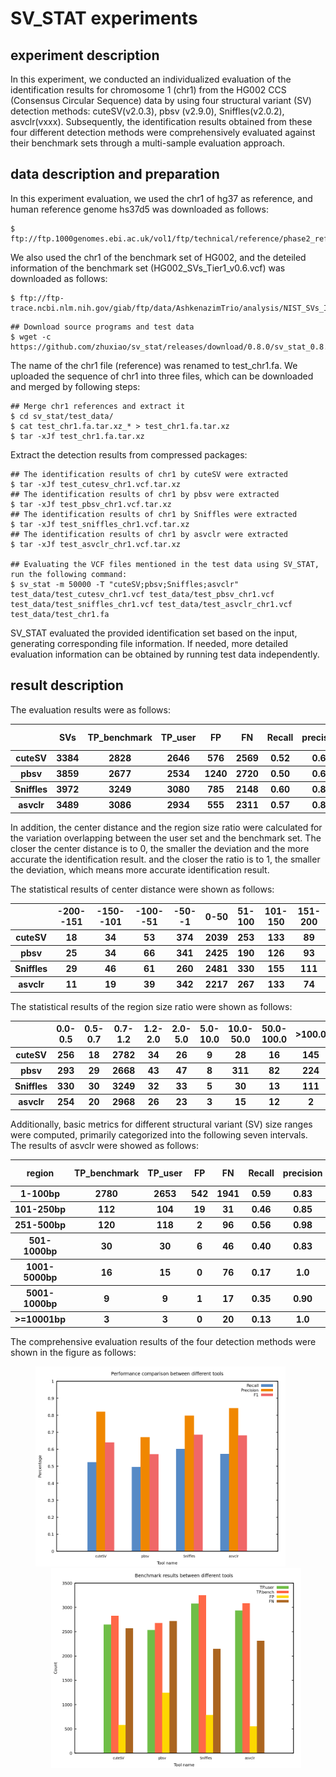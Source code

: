 # SV_STAT experiments

## experiment description

In this experiment, we conducted an individualized evaluation of the identification results for chromosome 1 (chr1) from the HG002 CCS (Consensus Circular Sequence) data by using four structural variant (SV) detection methods: cuteSV(v2.0.3), pbsv (v2.9.0), Sniffles(v2.0.2), asvclr(vxxx).  Subsequently, the identification results obtained from these four different detection methods were comprehensively evaluated against their benchmark sets through a multi-sample evaluation approach.

## data description and preparation


In this experiment evaluation, we used the chr1 of hg37 as reference, and human reference genome hs37d5 was downloaded as follows:
``` 
$ ftp://ftp.1000genomes.ebi.ac.uk/vol1/ftp/technical/reference/phase2_reference_assembly_sequence/hs37d5.fa.gz. 
```
We also used the chr1 of the benchmark set of HG002, and the deteiled information of the benchmark set (HG002_SVs_Tier1_v0.6.vcf) was downloaded as follows:
```
$ ftp://ftp-trace.ncbi.nlm.nih.gov/giab/ftp/data/AshkenazimTrio/analysis/NIST_SVs_Integration_v0.6
``` 

```
## Download source programs and test data
$ wget -c https://github.com/zhuxiao/sv_stat/releases/download/0.8.0/sv_stat_0.8.0.tar.xz
```
The name of the chr1 file (reference) was renamed to test_chr1.fa. We uploaded the sequence of chr1 into three files, which can be downloaded and merged by following steps:
```
## Merge chr1 references and extract it
$ cd sv_stat/test_data/
$ cat test_chr1.fa.tar.xz_* > test_chr1.fa.tar.xz
$ tar -xJf test_chr1.fa.tar.xz
```
Extract the detection results from compressed packages:
```
## The identification results of chr1 by cuteSV were extracted
$ tar -xJf test_cutesv_chr1.vcf.tar.xz  
## The identification results of chr1 by pbsv were extracted
$ tar -xJf test_pbsv_chr1.vcf.tar.xz
## The identification results of chr1 by Sniffles were extracted
$ tar -xJf test_sniffles_chr1.vcf.tar.xz
## The identification results of chr1 by asvclr were extracted
$ tar -xJf test_asvclr_chr1.vcf.tar.xz

## Evaluating the VCF files mentioned in the test data using SV_STAT, run the following command:
$ sv_stat -m 50000 -T "cuteSV;pbsv;Sniffles;asvclr" test_data/test_cutesv_chr1.vcf test_data/test_pbsv_chr1.vcf test_data/test_sniffles_chr1.vcf test_data/test_asvclr_chr1.vcf test_data/test_chr1.fa
```
SV_STAT evaluated the provided identification set based on the input, generating corresponding file information. If needed, more detailed evaluation information can be obtained by running test data independently.

## result description
The evaluation results were as follows:
<table>
  <thead>
    <tr>
    	  <th></th>
    	  <th>SVs</th>
      <th>TP_benchmark</th>
      <th>TP_user</th>
      <th>FP</th>
      <th>FN</th>
      <th>Recall</th>
      <th>precision</th>
      <th>F1 score</th>
    </tr>
  </thead>
  <tbody>
    <tr>
    <th>cuteSV</th>
      <th>3384</th>
      <th>2828</th>
      <th>2646</th>
      <th>576</th>
      <th>2569</th>
      <th>0.52</th>
      <th>0.64</th>
      <th>0.82</th>
    </tr>
  </tbody>
   <tbody>
    <tr>
    <th>pbsv</th>
    	  <th>3859</th>
      <th>2677</th>
      <th>2534</th>
      <th>1240</th>
      <th>2720</th>
      <th>0.50</th>
      <th>0.67</th>
      <th>0.57</th>
    </tr>
  </tbody>
   <tbody>
    <tr>
    <th>Sniffles</th>
      <th>3972</th>
      <th>3249</th>
      <th>3080</th>
      <th>785</th>
      <th>2148</th>
      <th>0.60</th>
      <th>0.80</th>
      <th>0.68</th>
    </tr>
  </tbody>
   <tbody>
    <tr>
    <th>asvclr</th>
      <th>3489</th>
      <th>3086</th>
      <th>2934</th>
      <th>555</th>
      <th>2311</th>
      <th>0.57</th>
      <th>0.84</th>
      <th>0.68</th>
    </tr>
  </tbody>
</table>

In addition, the center distance and the region size ratio were calculated for the variation overlapping between the user set and the benchmark set. The closer the center distance is to 0, the smaller the deviation and the more accurate the identification result. and the closer the ratio is to 1, the smaller the deviation, which means more accurate identification result.

The statistical results of center distance were shown as follows:
<table>
  <thead>
    <tr>
    	  <th></th>
    	  <th>-200--151</th>
      <th>-150--101</th>
      <th>-100--51</th>
      <th>-50--1</th>
      <th>0-50</th>
      <th>51-100</th>
      <th>101-150</th>
      <th>151-200</th>
    </tr>
  </thead>
  <tbody>
    <tr>
    <th>cuteSV</th>
      <th>18</th>
      <th>34</th>
      <th>53</th>
      <th>374</th>
      <th>2039</th>
      <th>253</th>
      <th>133</th>
      <th>89</th>
    </tr>
  </tbody>
   <tbody>
    <tr>
    <th>pbsv</th>
    	  <th>25</th>
      <th>34</th>
      <th>66</th>
      <th>341</th>
      <th>2425</th>
      <th>190</th>
      <th>126</th>
      <th>93</th>
    </tr>
  </tbody>
   <tbody>
    <tr>
    <th>Sniffles</th>
      <th>29</th>
      <th>46</th>
      <th>61</th>
      <th>260</th>
      <th>2481</th>
      <th>330</th>
      <th>155</th>
      <th>111</th>
    </tr>
  </tbody>
   <tbody>
    <tr>
    <th>asvclr</th>
      <th>11</th>
      <th>19</th>
      <th>39</th>
      <th>342</th>
      <th>2217</th>
      <th>267</th>
      <th>133</th>
      <th>74</th>
    </tr>
  </tbody>
</table>

The statistical results of the region size ratio were shown as follows:

<table>
  <thead>
    <tr>
    	  <th></th>
    	  <th>0.0-0.5</th>
      <th>0.5-0.7</th>
      <th>0.7-1.2</th>
      <th>1.2-2.0</th>
      <th>2.0-5.0</th>
      <th>5.0-10.0</th>
      <th>10.0-50.0</th>
      <th>50.0-100.0</th>
      <th>>100.0</th>
    </tr>
  </thead>
  <tbody>
    <tr>
    <th>cuteSV</th>
      <th>256</th>
      <th>18</th>
      <th>2782</th>
      <th>34</th>
      <th>26</th>
      <th>9</th>
      <th>28</th>
      <th>16</th>
      <th>145</th>
    </tr>
  </tbody>
   <tbody>
    <tr>
    <th>pbsv</th>
    	  <th>293</th>
      <th>29</th>
      <th>2668</th>
      <th>43</th>
      <th>47</th>
      <th>8</th>
      <th>311</th>
      <th>82</th>
      <th>224</th>
    </tr>
  </tbody>
   <tbody>
    <tr>
    <th>Sniffles</th>
      <th>330</th>
      <th>30</th>
      <th>3249</th>
      <th>32</th>
      <th>33</th>
      <th>5</th>
      <th>30</th>
      <th>13</th>
      <th>111</th>
    </tr>
  </tbody>
   <tbody>
    <tr>
    <th>asvclr</th>
      <th>254</th>
      <th>20</th>
      <th>2968</th>
      <th>26</th>
      <th>23</th>
      <th>3</th>
      <th>15</th>
      <th>12</th>
      <th>2</th>
    </tr>
  </tbody>
</table>

Additionally, basic metrics for different structural variant (SV) size ranges were computed, primarily categorized into the following seven intervals. The results of asvclr were showed as follows:

<table>
  <thead>
    <tr>
    	  <th>region</th>
      <th>TP_benchmark</th>
      <th>TP_user</th>
      <th>FP</th>
      <th>FN</th>
      <th>Recall</th>
      <th>precision</th>
      <th>F1 score</th>
    </tr>
  </thead>
  <tbody>
    <tr>
    	  <th>1-100bp</th>
      <th>2780</th>
      <th>2653</th>
      <th>542</th>
      <th>1941</th>
      <th>0.59</th>
      <th>0.83</th>
      <th>0.69</th>
    </tr>
    <tr>
    	  <th>101-250bp</th>
      <th>112</th>
      <th>104</th>
      <th>19</th>
      <th>31</th>
      <th>0.46</th>
      <th>0.85</th>
      <th>0.60</th>
    </tr>
    <tr>
    	  <th>251-500bp</th>
      <th>120</th>
      <th>118</th>
      <th>2</th>
      <th>96</th>
      <th>0.56</th>
      <th>0.98</th>
      <th>0.71</th>
    </tr>
    <tr>
    	  <th>501-1000bp</th>
      <th>30</th>
      <th>30</th>
      <th>6</th>
      <th>46</th>
      <th>0.40</th>
      <th>0.83</th>
      <th>0.54</th>
    </tr>
    <tr>
    	  <th>1001-5000bp</th>
      <th>16</th>
      <th>15</th>
      <th>0</th>
      <th>76</th>
      <th>0.17</th>
      <th>1.0</th>
      <th>0.30</th>
    </tr>
    <tr>
    	  <th>5001-1000bp</th>
      <th>9</th>
      <th>9</th>
      <th>1</th>
      <th>17</th>
      <th>0.35</th>
      <th>0.90</th>
      <th>0.50</th>
    </tr>
    <tr>
    	  <th>>=10001bp</th>
      <th>3</th>
      <th>3</th>
      <th>0</th>
      <th>20</th>
      <th>0.13</th>
      <th>1.0</th>
      <th>0.23</th>
    </tr>
  </tbody>
</table>

The comprehensive evaluation results of the four detection methods were shown in the figure as follows:

<div style="text-align:center;">
<img src="img/Performance comparison between different tools.png" alt= "Performance comparison between different tools" width= "400" heiht="300" style="margin-right:25px"> 
<img src="img/Benchmark results between different tools.png" alt= "Benchmark results between different tools" width= "400" heiht="300" style="margin-left:25px;" >
</div>
